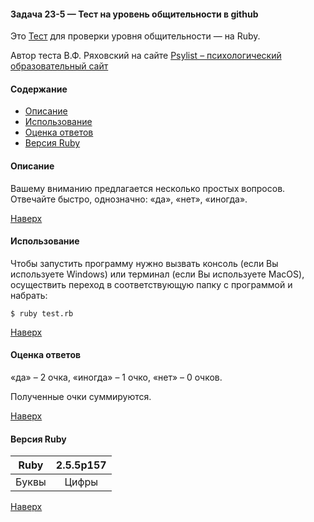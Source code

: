 <a name="to_lift"><h4>Задача 23-5 — Тест на уровень общительности в github</h3></a>

Это [Тест](http://psylist.net/praktikum/00003.htm) для проверки уровня общительности —  на Ruby.

Автор теста В.Ф. Ряховский на сайте [Psylist – психологический образовательный сайт](https://psylist.net/)
#### Содержание
  - [Описание](#description)
  - [Использование](#use)
  - [Оценка ответов](#answer_choices)
  - [Версия Ruby](#ruby_version)

<a name="description"><h4>Описание</h4></a>

Вашему вниманию предлагается несколько простых вопросов. Отвечайте быстро, однозначно: «да», «нет», «иногда».

[Наверх](#to_lift)
<a name="use"><h4>Использование</h4></a>

Чтобы запустить программу нужно вызвать консоль (если Вы используете Windows) или терминал (если Вы используете MacOS), осуществить переход в соответствующую папку с программой и набрать:

`$ ruby test.rb`

[Наверх](#to_lift)
<a name="answer_choices"><h4>Оценка ответов</h4></a>

«да» – 2 очка, «иногда» – 1 очко, «нет» – 0 очков.

Полученные очки суммируются.

[Наверх](#to_lift)

<a name="ruby_version"><h4>Версия Ruby</h4></a>

Ruby|2.5.5p157
:---:|:---:
Буквы|Цифры

[Наверх](#to_lift)